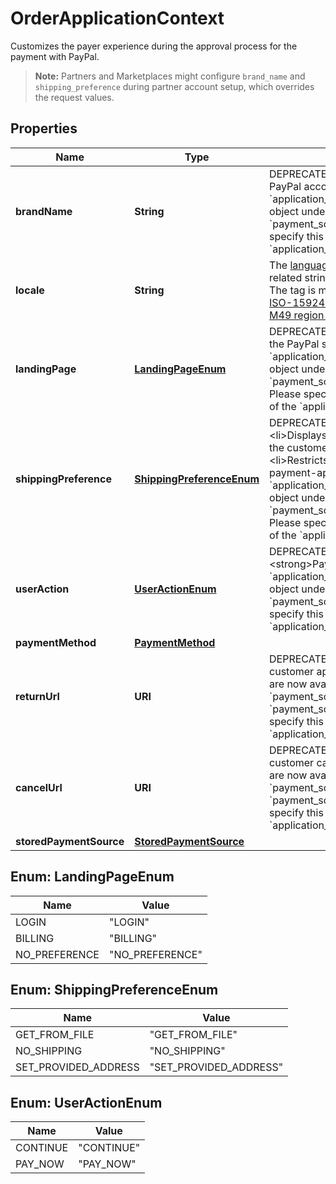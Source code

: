 

# OrderApplicationContext

Customizes the payer experience during the approval process for the payment with PayPal.<blockquote><strong>Note:</strong> Partners and Marketplaces might configure <code>brand_name</code> and <code>shipping_preference</code> during partner account setup, which overrides the request values.</blockquote>

## Properties

| Name | Type | Description | Notes |
|------------ | ------------- | ------------- | -------------|
|**brandName** | **String** | DEPRECATED. The label that overrides the business name in the PayPal account on the PayPal site. The fields in &#x60;application_context&#x60; are now available in the &#x60;experience_context&#x60; object under the &#x60;payment_source&#x60; which supports them (eg. &#x60;payment_source.paypal.experience_context.brand_name&#x60;). Please specify this field in the &#x60;experience_context&#x60; object instead of the &#x60;application_context&#x60; object. |  [optional] |
|**locale** | **String** | The [language tag](https://tools.ietf.org/html/bcp47#section-2) for the language in which to localize the error-related strings, such as messages, issues, and suggested actions. The tag is made up of the [ISO 639-2 language code](https://www.loc.gov/standards/iso639-2/php/code_list.php), the optional [ISO-15924 script tag](https://www.unicode.org/iso15924/codelists.html), and the [ISO-3166 alpha-2 country code](https://raw.githubusercontent.com) or [M49 region code](https://unstats.un.org/unsd/methodology/m49/). |  [optional] |
|**landingPage** | [**LandingPageEnum**](#LandingPageEnum) | DEPRECATED. DEPRECATED. The type of landing page to show on the PayPal site for customer checkout.  The fields in &#x60;application_context&#x60; are now available in the &#x60;experience_context&#x60; object under the &#x60;payment_source&#x60; which supports them (eg. &#x60;payment_source.paypal.experience_context.landing_page&#x60;). Please specify this field in the &#x60;experience_context&#x60; object instead of the &#x60;application_context&#x60; object. |  [optional] |
|**shippingPreference** | [**ShippingPreferenceEnum**](#ShippingPreferenceEnum) | DEPRECATED. DEPRECATED. The shipping preference:&lt;ul&gt;&lt;li&gt;Displays the shipping address to the customer.&lt;/li&gt;&lt;li&gt;Enables the customer to choose an address on the PayPal site.&lt;/li&gt;&lt;li&gt;Restricts the customer from changing the address during the payment-approval process.&lt;/li&gt;&lt;/ul&gt;.  The fields in &#x60;application_context&#x60; are now available in the &#x60;experience_context&#x60; object under the &#x60;payment_source&#x60; which supports them (eg. &#x60;payment_source.paypal.experience_context.shipping_preference&#x60;). Please specify this field in the &#x60;experience_context&#x60; object instead of the &#x60;application_context&#x60; object. |  [optional] |
|**userAction** | [**UserActionEnum**](#UserActionEnum) | DEPRECATED. Configures a &lt;strong&gt;Continue&lt;/strong&gt; or &lt;strong&gt;Pay Now&lt;/strong&gt; checkout flow.  The fields in &#x60;application_context&#x60; are now available in the &#x60;experience_context&#x60; object under the &#x60;payment_source&#x60; which supports them (eg. &#x60;payment_source.paypal.experience_context.user_action&#x60;). Please specify this field in the &#x60;experience_context&#x60; object instead of the &#x60;application_context&#x60; object. |  [optional] |
|**paymentMethod** | [**PaymentMethod**](PaymentMethod.md) |  |  [optional] |
|**returnUrl** | **URI** | DEPRECATED. The URL where the customer is redirected after the customer approves the payment. The fields in &#x60;application_context&#x60; are now available in the &#x60;experience_context&#x60; object under the &#x60;payment_source&#x60; which supports them (eg. &#x60;payment_source.paypal.experience_context.return_url&#x60;). Please specify this field in the &#x60;experience_context&#x60; object instead of the &#x60;application_context&#x60; object. |  [optional] |
|**cancelUrl** | **URI** | DEPRECATED. The URL where the customer is redirected after the customer cancels the payment. The fields in &#x60;application_context&#x60; are now available in the &#x60;experience_context&#x60; object under the &#x60;payment_source&#x60; which supports them (eg. &#x60;payment_source.paypal.experience_context.cancel_url&#x60;). Please specify this field in the &#x60;experience_context&#x60; object instead of the &#x60;application_context&#x60; object. |  [optional] |
|**storedPaymentSource** | [**StoredPaymentSource**](StoredPaymentSource.md) |  |  [optional] |



## Enum: LandingPageEnum

| Name | Value |
|---- | -----|
| LOGIN | &quot;LOGIN&quot; |
| BILLING | &quot;BILLING&quot; |
| NO_PREFERENCE | &quot;NO_PREFERENCE&quot; |



## Enum: ShippingPreferenceEnum

| Name | Value |
|---- | -----|
| GET_FROM_FILE | &quot;GET_FROM_FILE&quot; |
| NO_SHIPPING | &quot;NO_SHIPPING&quot; |
| SET_PROVIDED_ADDRESS | &quot;SET_PROVIDED_ADDRESS&quot; |



## Enum: UserActionEnum

| Name | Value |
|---- | -----|
| CONTINUE | &quot;CONTINUE&quot; |
| PAY_NOW | &quot;PAY_NOW&quot; |



